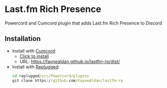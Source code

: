 # Last.fm Rich Presence

Powercord and Cumcord plugin that adds Last.fm Rich Presence to Discord

## Installation
- Install with [Cumcord]:
  - [Click to install](https://send.cumcord.com/#https://faynealdan.github.io/lastfm-rp/dist/)
  - URL: <https://faynealdan.github.io/lastfm-rp/dist/>
- Install with [Replugged]:
  ```cmd
  cd replugged/src/Powercord/plugins
  git clone https://github.com/FayneAldan/lastfm-rp
  ```

[cumcord]: https://cumcord.com/
[replugged]: https://github.com/replugged-org/replugged

